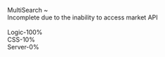 MultiSearch
~
<br>
Incomplete due to the inability to access market API
<br>
<br>
Logic-100%<br>
CSS-10%<br>
Server-0%
